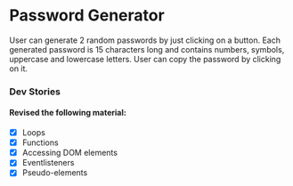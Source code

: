 # Password Generator

User can generate 2 random passwords by just clicking on a button. Each generated password is 15 characters long and contains numbers, symbols, uppercase and lowercase letters. User can copy the password by clicking on it.

### Dev Stories

#### Revised the following material:

- [x] Loops
- [x] Functions
- [x] Accessing DOM elements
- [x] Eventlisteners
- [x] Pseudo-elements
